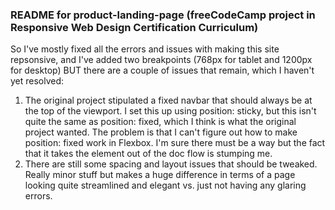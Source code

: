 ### README for product-landing-page (freeCodeCamp project in Responsive Web Design Certification Curriculum)

So I've mostly fixed all the errors and issues with making this site repsonsive, and I've added two breakpoints (768px for tablet and 1200px for desktop) BUT there are a couple of issues that remain, which I haven't yet resolved:

1. The original project stipulated a fixed navbar that should always be at the top of the viewport. I set this up using position: sticky, but this isn't quite the same as position: fixed, which I think is what the original project wanted. The problem is that I can't figure out how to make position: fixed work in Flexbox. I'm sure there must be a way but the fact that it takes the element out of the doc flow is stumping me.
2. There are still some spacing and layout issues that should be tweaked. Really minor stuff but makes a huge difference in terms of a page looking quite streamlined and elegant vs. just not having any glaring errors.